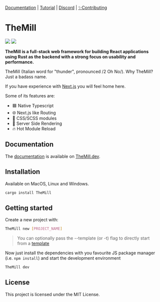 [Documentation](https://TheMill.dev) | [Tutorial](https://TheMill.dev/documentation/tutorial) |
[Discord](https://discord.com/invite/khQzPa654B) | [✨Contributing](https://TheMill.dev/documentation/contributing)

# TheMill


![](https://github.com/TheJackMan33/TheMill/actions/workflows/rust.yml/badge.svg)
![](https://github.com/TheJackMan33/TheMill/actions/workflows/typescript.yml/badge.svg)

**TheMill is a full-stack web framework for building React applications using Rust as the backend with
a strong focus on usability and performance.**

TheMill (Italian word for "thunder", pronounced /2 Oh No/).
Why TheMill? Just a badass name.

If you have experience with [Next.js](https://nextjs.org/) you will feel home here.

Some of its features are:

- 🟦 Native Typescript
- 🌐 Next.js like Routing
- 🍭 CSS/SCSS modules
- 🧬 Server Side Rendering
- 🔥 Hot Module Reload

## Documentation

The [documentation](https://TheMill.dev/) is available on
[TheMill.dev](https://TheMill.dev/).

## Installation

Available on MacOS, Linux and Windows.

```sh
cargo install TheMill
```

## Getting started

Create a new project with:

```sh
TheMill new [PROJECT_NAME]
```

> You can optionally pass the --template (or -t) flag to directly start from a [template](https://github.com/TheJackMan33/TheMill/tree/main/examples)

Now just install the dependencies with you favourite JS package manager (i.e. `npm install`) and start the development environment

```sh
TheMill dev
```


## License

This project is licensed under the MIT License.
